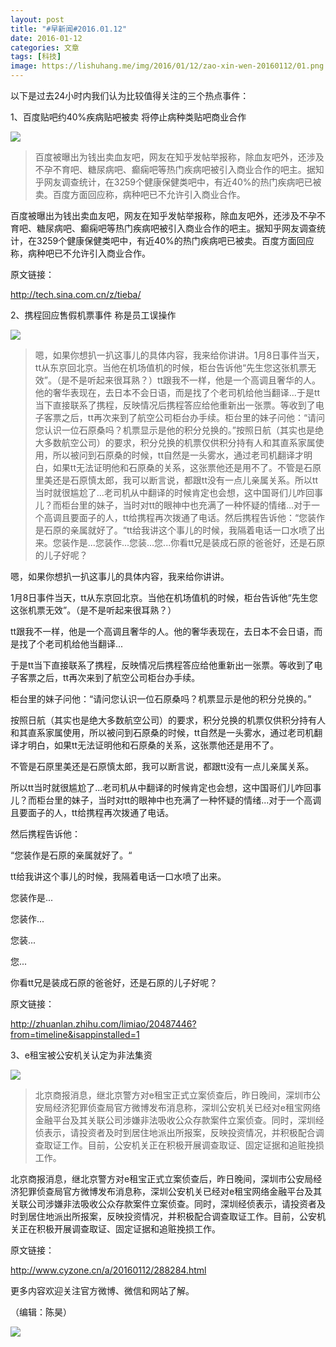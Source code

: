 ```yaml
---
layout: post
title: "#早新闻#2016.01.12"
date: 2016-01-12
categories: 文章
tags: [科技]
image: https://lishuhang.me/img/2016/01/12/zao-xin-wen-20160112/01.png
---
```


以下是过去24小时内我们认为比较值得关注的三个热点事件：

1、百度贴吧约40%疾病贴吧被卖 将停止病种类贴吧商业合作

![](http://mmbiz.qpic.cn/mmbiz/AdRKyBVLoHJGvdzSdn9CGPUeCibMyBCN4E9EogfsyxibwCbbjLWmyVVDp60V9LKR5Gxp8zicsMU0qsVbbTR7ql1wQ/0?wx_fmt=png)

> 百度被曝出为钱出卖血友吧，网友在知乎发帖举报称，除血友吧外，还涉及不孕不育吧、糖尿病吧、癫痫吧等热门疾病吧被引入商业合作的吧主。据知乎网友调查统计，在3259个健康保健类吧中，有近40%的热门疾病吧已被卖。百度方面回应称，病种吧已不允许引入商业合作。

百度被曝出为钱出卖血友吧，网友在知乎发帖举报称，除血友吧外，还涉及不孕不育吧、糖尿病吧、癫痫吧等热门疾病吧被引入商业合作的吧主。据知乎网友调查统计，在3259个健康保健类吧中，有近40%的热门疾病吧已被卖。百度方面回应称，病种吧已不允许引入商业合作。

原文链接：

http://tech.sina.com.cn/z/tieba/

2、携程回应售假机票事件 称是员工误操作

![](https://lishuhang.me/img/2016/01/12/zao-xin-wen-20160112/01.png)

> 嗯，如果你想扒一扒这事儿的具体内容，我来给你讲讲。1月8日事件当天，tt从东京回北京。当他在机场值机的时候，柜台告诉他“先生您这张机票无效”。（是不是听起来很耳熟？）tt跟我不一样，他是一个高调且奢华的人。他的奢华表现在，去日本不会日语，而是找了个老司机给他当翻译...于是tt当下直接联系了携程，反映情况后携程答应给他重新出一张票。等收到了电子客票之后，tt再次来到了航空公司柜台办手续。柜台里的妹子问他：“请问您认识一位石原桑吗？机票显示是他的积分兑换的。”按照日航（其实也是绝大多数航空公司）的要求，积分兑换的机票仅供积分持有人和其直系家属使用，所以被问到石原桑的时候，tt自然是一头雾水，通过老司机翻译才明白，如果tt无法证明他和石原桑的关系，这张票他还是用不了。不管是石原里美还是石原慎太郎，我可以断言说，都跟tt没有一点儿亲属关系。所以tt当时就很尴尬了...老司机从中翻译的时候肯定也会想，这中国哥们儿咋回事儿？而柜台里的妹子，当时对tt的眼神中也充满了一种怀疑的情绪...对于一个高调且要面子的人，tt给携程再次拨通了电话。然后携程告诉他：“您装作是石原的亲属就好了。“tt给我讲这个事儿的时候，我隔着电话一口水喷了出来。您装作是...您装作...您装...您...你看tt兄是装成石原的爸爸好，还是石原的儿子好呢？

嗯，如果你想扒一扒这事儿的具体内容，我来给你讲讲。

1月8日事件当天，tt从东京回北京。当他在机场值机的时候，柜台告诉他“先生您这张机票无效”。（是不是听起来很耳熟？）

tt跟我不一样，他是一个高调且奢华的人。他的奢华表现在，去日本不会日语，而是找了个老司机给他当翻译...

于是tt当下直接联系了携程，反映情况后携程答应给他重新出一张票。等收到了电子客票之后，tt再次来到了航空公司柜台办手续。

柜台里的妹子问他：“请问您认识一位石原桑吗？机票显示是他的积分兑换的。”

按照日航（其实也是绝大多数航空公司）的要求，积分兑换的机票仅供积分持有人和其直系家属使用，所以被问到石原桑的时候，tt自然是一头雾水，通过老司机翻译才明白，如果tt无法证明他和石原桑的关系，这张票他还是用不了。

不管是石原里美还是石原慎太郎，我可以断言说，都跟tt没有一点儿亲属关系。

所以tt当时就很尴尬了...老司机从中翻译的时候肯定也会想，这中国哥们儿咋回事儿？而柜台里的妹子，当时对tt的眼神中也充满了一种怀疑的情绪...对于一个高调且要面子的人，tt给携程再次拨通了电话。

然后携程告诉他：

“您装作是石原的亲属就好了。“

tt给我讲这个事儿的时候，我隔着电话一口水喷了出来。

您装作是...

您装作...

您装...

您...

你看tt兄是装成石原的爸爸好，还是石原的儿子好呢？

原文链接：

http://zhuanlan.zhihu.com/limiao/20487446?from=timeline&isappinstalled=1

3、e租宝被公安机关认定为非法集资

![](https://lishuhang.me/img/2016/01/12/zao-xin-wen-20160112/02.jpg)

> 北京商报消息，继北京警方对e租宝正式立案侦查后，昨日晚间，深圳市公安局经济犯罪侦查局官方微博发布消息称，深圳公安机关已经对e租宝网络金融平台及其关联公司涉嫌非法吸收公众存款案件立案侦查。同时，深圳经侦表示，请投资者及时到居住地派出所报案，反映投资情况，并积极配合调查取证工作。目前，公安机关正在积极开展调查取证、固定证据和追赃挽损工作。

北京商报消息，继北京警方对e租宝正式立案侦查后，昨日晚间，深圳市公安局经济犯罪侦查局官方微博发布消息称，深圳公安机关已经对e租宝网络金融平台及其关联公司涉嫌非法吸收公众存款案件立案侦查。同时，深圳经侦表示，请投资者及时到居住地派出所报案，反映投资情况，并积极配合调查取证工作。目前，公安机关正在积极开展调查取证、固定证据和追赃挽损工作。

原文链接：

http://www.cyzone.cn/a/20160112/288284.html

更多内容欢迎关注官方微博、微信和网站了解。

（编辑：陈昊）

![](https://lishuhang.me/img/2016/01/12/zao-xin-wen-20160112/03.jpg)